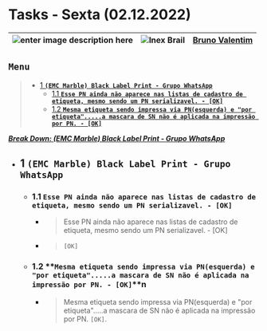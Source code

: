 # Tasks - Sexta (02.12.2022)

| ![enter image description here](https://www.foxconn.com.br/img/logo.png) | ![Inex Brail](https://www.inexbr.com.br/wp-content/uploads/2022/07/logo-inex-azul.png) | [Bruno Valentim](mailto:Bruno.Valentim@inex.com.br) |
| :----------------------------------------------------------------------- | :------------------------------------------------------------------------------------: | :-------------------------------------------------- |

## **`Menu`**  
> - [1 **`(EMC Marble) Black Label Print - Grupo WhatsApp`**](#1-(EMC-Marble)-Black-Label-Print-Chamados_Produção-Reportados-em-23/11)  
>   - [1.1 **`Esse PN ainda não aparece nas listas de cadastro de etiqueta, mesmo sendo um PN serializavel. - [OK]`**](#1.1) 
>   - [1.2 **`Mesma etiqueta sendo impressa via PN(esquerda) e "por etiqueta".....a mascara de SN não é aplicada na impressão por PN. - [OK]`**](#1.2) 

[_**Break Down: (EMC Marble) Black Label Print - Grupo WhatsApp**_](https://docs.google.com/spreadsheets/d/1Wcqmv0OqzgxhtmjfUVfZ44trVqjhYAnF_IKMvYcMPao/edit#gid=0)  
- ## 1 **`(EMC Marble) Black Label Print - Grupo WhatsApp`**
  - ### 1.1 **`Esse PN ainda não aparece nas listas de cadastro de etiqueta, mesmo sendo um PN serializavel. - [OK]`**
      - > Esse PN ainda não aparece nas listas de cadastro de etiqueta, mesmo sendo um PN serializavel. - [OK]
      - > `[OK]`
  - ### 1.2 **`Mesma etiqueta sendo impressa via PN(esquerda) e "por etiqueta".....a mascara de SN não é aplicada na impressão por PN. - [OK]`**n
      - > Mesma etiqueta sendo impressa via PN(esquerda) e "por etiqueta".....a mascara de SN não é aplicada na impressão por PN. `[OK]`.
